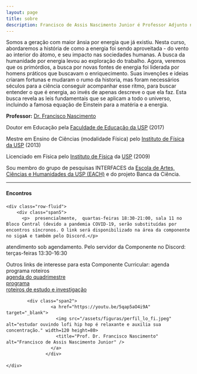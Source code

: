 ```yaml
---
layout: page
title: sobre
description: Francisco de Assis Nascimento Junior é Professor Adjunto no Campus Sosígenes Costa da Universidade Federal do Sul da Bahia, em Porto Seguro (BA); onde atua na formação de professores e pesquisa as relações entre identidade de gênero/relações étnico-raciais no Ensino de Ciências através das Histórias em Quadrinhos de Super-Heróis
---
```


Somos a geração com maior ânsia por energia que já existiu. Nesta curso, abordaremos a história de como a energia foi sendo aproveitada - do vento ao interior do átomo, e seu impacto nas sociedades humanas. A busca da humanidade por energia levou ao exploração do trabalho. Agora, veremos que os primórdios, a busca por novas fontes de energia foi liderada por homens práticos que buscavam o enriquecimento. Suas invenções e ideias criaram fortunas e mudaram o rumo da historia, mas foram necessários séculos para a ciência conseguir acompanhar esse ritmo, para buscar entender o que é energia, ao invés de apenas descreve o que ela faz. Esta busca revela as leis fundamentais que se aplicam a todo o universo, incluindo a famosa equação de Einstein para a matéria e a energia.


**Professor:** [Dr. Francisco Nascimento](https://itxesco.github.io/pages/about.html)

Doutor em Educação pela [Faculdade de Educação da USP](http://www4.fe.usp.br/) (2017)

Mestre em Ensino de Ciências (modalidade Física) pelo [Instituto de Física da USP](http://portal.if.usp.br/cpgi/) (2013)

Licenciado em Física pelo [Instituto de Física](http://portal.if.usp.br/ifusp/) da [USP](https://www5.usp.br/)	(2009)

Sou membro do grupo de pesquisas INTERFACES da [Escola de Artes, Ciências e Humanidades da USP (EACH)](http://www5.each.usp.br/) e do projeto Banca da Ciência.

---

<div class="container">
<h4><a name="contact"></a>Encontros</h4>

    <div class="row-fluid">
        <div class="span5">
          <p>  presencialmente,  quartas-feiras 18:30-21:00, sala 11 no Bloco Central (devido a pandemia COVID-19, serão substituídas por encontros síncronos. O link será disponibilizado na área da componente no sigaA e também pelo Discord.</p>
<p> atendimento
sob agendamento. Pelo servidor da Componente no Discord: terças-feiras 13:30-16:30 </p>
Outros links de interesse para esta Componente Curricular:
agenda
programa
roteiros
<br/>
            <a href="https://itxesco.github.io/aulas/ISC0462/agenda.html">agenda do quadrimestre</a><br/>
            <a href="https://itxesco.github.io/aulas/ISC0462/programa.html">programa</a><br/>
            <a href="https://itxesco.github.io/aulas/ISC0462/roteiros.html">roteiros de estudo e investigação</a><br/>

            <div class="span2">
                     <a href="https://youtu.be/5qap5aO4i9A" target="_blank">
                       <img src="/assets/figuras/perfil_lo_fi.jpeg" alt="estudar ouvindo lofi hip hop é relaxante e auxilia sua concentração." width=120 height=80>
                       <title="Prof. Dr. Francisco Nascimento" alt="Francisco de Assis Nascimento Junior" />
                     </a>
                   </div>

    </div>
</div>
